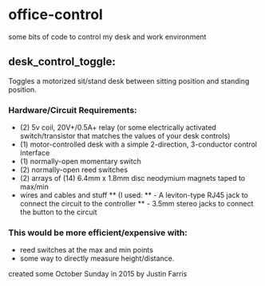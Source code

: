 # office-control
some bits of code to control my desk and work environment

## desk_control_toggle:
Toggles a motorized sit/stand desk between sitting position and standing position.

### Hardware/Circuit Requirements:
 * (2) 5v coil, 20V+/0.5A+ relay (or some electrically activated switch/transistor that matches the values of your desk controls)
 * (1) motor-controlled desk with a simple 2-direction, 3-conductor control interface
 * (1) normally-open momentary switch
 * (2) normally-open reed switches
 * (2) arrays of (14) 6.4mm x 1.8mm disc neodymium magnets taped to max/min
 * wires and cables and stuff
 ** (I used:
 **  - A leviton-type RJ45 jack to connect the circuit to the controller
 **  - 3.5mm stereo jacks to connect the button to the circuit

### This would be more efficient/expensive with:
 * reed switches at the max and min points
 * some way to directly measure height/distance.

 created some October Sunday in 2015
 by Justin Farris
